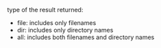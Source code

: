 type of the result returned:

- file: includes only filenames
- dir: includes only directory names
- all: includes both filenames and directory names